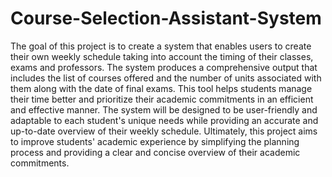# Course-Selection-Assistant-System

The goal of this project is to create a system that enables users to create their own weekly schedule taking into account the timing of their classes, exams and professors. The system produces a comprehensive output that includes the list of courses offered and the number of units associated with them along with the date of final exams. This tool helps students manage their time better and prioritize their academic commitments in an efficient and effective manner. The system will be designed to be user-friendly and adaptable to each student's unique needs while providing an accurate and up-to-date overview of their weekly schedule. Ultimately, this project aims to improve students' academic experience by simplifying the planning process and providing a clear and concise overview of their academic commitments.
